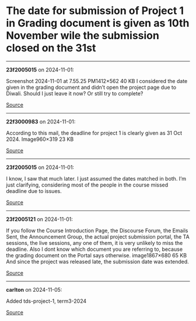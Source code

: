 # The date for submission of Project 1 in Grading document is given as 10th November wile the submission closed on the 31st


---

**23f2005015** on 2024-11-01:

Screenshot 2024-11-01 at 7.55.25 PM1412×562 40 KB
I considered the date given in the grading document and didn’t open the project page due to Diwali. Should I just leave it now? Or still try to complete?

[Source](https://discourse.onlinedegree.iitm.ac.in/t/the-date-for-submission-of-project-1-in-grading-document-is-given-as-10th-november-wile-the-submission-closed-on-the-31st/155082/1)

---

**22f3000983** on 2024-11-01:

According to this mail, the deadline for project 1 is clearly given as 31 Oct 2024.
Image960×319 23 KB

[Source](https://discourse.onlinedegree.iitm.ac.in/t/the-date-for-submission-of-project-1-in-grading-document-is-given-as-10th-november-wile-the-submission-closed-on-the-31st/155082/2)

---

**23f2005015** on 2024-11-01:

I know, I saw that much later. I just assumed the dates matched in both. I’m just clarifying, considering most of the people in the course missed deadline due to issues.

[Source](https://discourse.onlinedegree.iitm.ac.in/t/the-date-for-submission-of-project-1-in-grading-document-is-given-as-10th-november-wile-the-submission-closed-on-the-31st/155082/3)

---

**23f2005121** on 2024-11-01:

If you follow the Course Introduction Page, the Discourse Forum, the Emails Sent, the Announcement Group, the actual project submission portal, the TA sessions, the live sessions, any one of them, it is very unlikely to miss the deadline.
Also I dont know which document you are referring to, because the grading document on the Portal says otherwise.
image1867×680 65 KB
And since the project was released late, the submission date was extended.

[Source](https://discourse.onlinedegree.iitm.ac.in/t/the-date-for-submission-of-project-1-in-grading-document-is-given-as-10th-november-wile-the-submission-closed-on-the-31st/155082/4)

---

**carlton** on 2024-11-05:

Added tds-project-1, term3-2024

[Source](https://discourse.onlinedegree.iitm.ac.in/t/the-date-for-submission-of-project-1-in-grading-document-is-given-as-10th-november-wile-the-submission-closed-on-the-31st/155082/5)